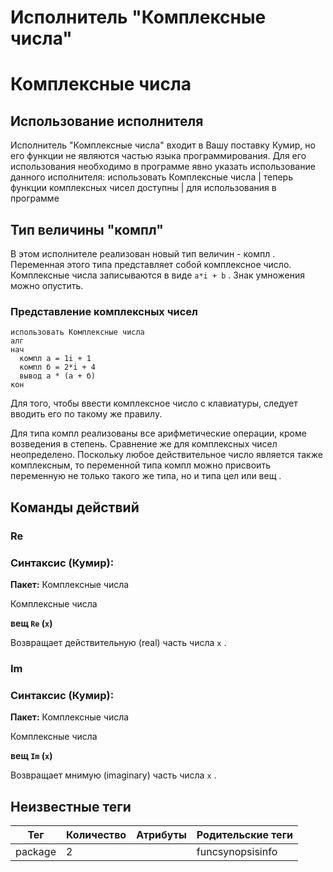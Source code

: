 # Исполнитель "Комплексные числа"

# Комплексные числа

## Использование исполнителя

Исполнитель "Комплексные числа" входит в Вашу поставку Кумир, но его функции не являются частью языка 
программирования. Для его использования необходимо в программе явно указать использование данного исполнителя: использовать Комплексные числа
| теперь функции комплексных чисел доступны
| для использования в программе

## Тип величины "компл"

В этом исполнителе реализован новый тип величин - компл . Переменная этого типа представляет собой комплексное 
число. Комплексные числа записываются в виде `a*i + b` . Знак умножения можно опустить.

### Представление комплексных чисел

```кумир
использовать Комплексные числа
алг
нач
  компл а = 1i + 1
  компл б = 2*i + 4
  вывод а * (а + б)
кон
```

Для того, чтобы ввести комплексное число с клавиатуры, следует вводить его по такому же правилу.

Для типа компл реализованы все арифметические операции, кроме возведения в степень. Сравнение же для 
комплексных чисел неопределено. Поскольку любое действительное число является также комплексным, то переменной типа компл можно присвоить переменную не только такого же типа, но и типа цел или вещ .

## Команды действий

### Re

### Синтаксис (Кумир):

**Пакет:** Комплексные числа

Комплексные числа

**вещ `Re` (`x`)**

Возвращает действительную (real) часть числа `х` .

### Im

### Синтаксис (Кумир):

**Пакет:** Комплексные числа

Комплексные числа

**вещ `Im` (`x`)**

Возвращает мнимую (imaginary) часть числа `х` .


## Неизвестные теги

| Тег | Количество | Атрибуты | Родительские теги |
|-----|------------|----------|-------------------|
| package | 2 |  | funcsynopsisinfo |